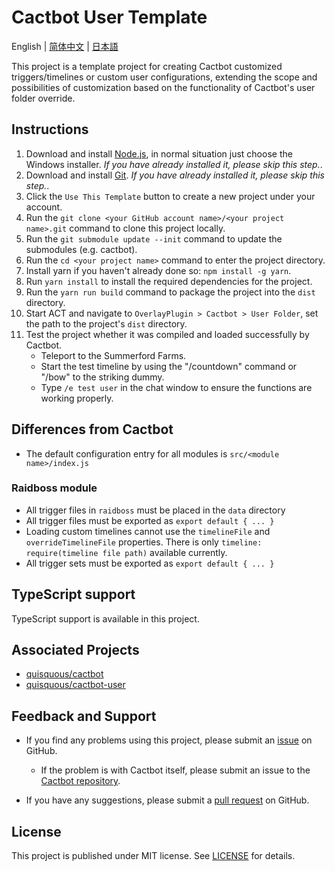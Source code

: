 # Cactbot User Template

English | [简体中文](README.zh-CN.md) | [日本語](README.ja-JP.md)

This project is a template project for creating Cactbot customized triggers/timelines or custom user configurations, extending the scope and possibilities of customization based on the functionality of Cactbot's user folder override.

## Instructions

1. Download and install [Node.js](https://nodejs.org/en/download/), in normal situation just choose the Windows installer. *If you have already installed it, please skip this step.*.
1. Download and install [Git](https://git-scm.com/download/win). *If you have already installed it, please skip this step.*.
1. Click the `Use This Template` button to create a new project under your account.
1. Run the `git clone <your GitHub account name>/<your project name>.git` command to clone this project locally.
1. Run the `git submodule update --init` command to update the submodules (e.g. cactbot).
1. Run the `cd <your project name>` command to enter the project directory.
1. Install yarn if you haven't already done so: `npm install -g yarn`.
1. Run `yarn install` to install the required dependencies for the project.
1. Run the `yarn run build` command to package the project into the `dist` directory.
1. Start ACT and navigate to `OverlayPlugin > Cactbot > User Folder`, set the path to the project's `dist` directory.
1. Test the project whether it was compiled and loaded successfully by Cactbot.
    - Teleport to the Summerford Farms.
    - Start the test timeline by using the "/countdown" command or "/bow" to the striking dummy.
    - Type `/e test user` in the chat window to ensure the functions are working properly.

## Differences from Cactbot

- The default configuration entry for all modules is `src/<module name>/index.js`

### Raidboss module

- All trigger files in `raidboss` must be placed in the `data` directory
- All trigger files must be exported as `export default { ... }`
- Loading custom timelines cannot use the `timelineFile` and `overrideTimelineFile` properties. There is only `timeline: require(timeline file path)` available currently.
- All trigger sets must be exported as `export default { ... }`

## TypeScript support

TypeScript support is available in this project.

## Associated Projects

- [quisquous/cactbot](https://github.com/quisquous/cactbot)
- [quisquous/cactbot-user](https://github.com/quisquous/cactbot-user)

## Feedback and Support

- If you find any problems using this project, please submit an [issue](https://github.com/MaikoTan/cactbot-user-template/issues) on GitHub.

  - If the problem is with Cactbot itself, please submit an issue to the [Cactbot repository](https://github.com/quisquous/cactbot/issues).

- If you have any suggestions, please submit a [pull request](https://github.com/MaikoTan/cactbot-user-template/pulls) on GitHub.

## License

This project is published under MIT license. See [LICENSE](LICENSE) for details.
